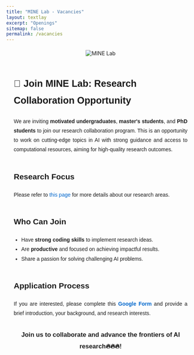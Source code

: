 ```yaml
---
title: "MINE Lab - Vacancies"
layout: textlay
excerpt: "Openings"
sitemap: false
permalink: /vacancies
---
```


<!-- Logo Section -->
<div class="logo-container" style="text-align: center; margin-top: 20px;">
  <img src="{{ site.url }}{{ site.baseurl }}/images/logo.png" 
       alt="MINE Lab" 
       style="max-width: 50%; height: auto; border: none;">
</div>

<!-- Spacer to Add Room Below the Logo -->
<div style="margin-top: 50px;"></div>

<!-- Main Content -->
<div style="font-family: Arial, sans-serif; text-align: justify; padding: 0 20px; line-height: 1.8;">
  
  <!-- Title Section -->
  <h2 style="text-align: left; font-size: 1.8em; margin-bottom: 20px;">🌟 Join MINE Lab: Research Collaboration Opportunity</h2>

  <!-- Introduction Paragraph -->
  <p style="text-align: justify; font-size: 1em; margin-bottom: 30px;">
    We are inviting <strong>motivated undergraduates</strong>, <strong>master's students</strong>, and <strong>PhD students</strong> to join our research collaboration program. 
    This is an opportunity to work on cutting-edge topics in AI with strong guidance and access to computational resources, aiming for high-quality research outcomes.
  </p>

  <!-- Research Focus Section -->
  <h2 style="margin-top: 40px; font-size: 1.5em;">Research Focus</h2>
  <p style="font-size: 1em; margin-bottom: 20px;">
    Please refer to <a href="https://mine-lab-nd.github.io/research/" style="color: #0066cc; text-decoration: none;">this page</a> for more details about our research areas.
  </p>

  <!-- Eligibility Section -->
  <h2 style="margin-top: 40px; font-size: 1.5em;">Who Can Join</h2>
  <ul style="font-size: 1em; margin-bottom: 30px; padding-left: 20px; list-style-type: disc;">
    <li>Have <strong>strong coding skills</strong> to implement research ideas.</li>
    <li>Are <strong>productive</strong> and focused on achieving impactful results.</li>
    <li>Share a passion for solving challenging AI problems.</li>
  </ul>

  <!-- Application Process Section -->
  <h2 style="margin-top: 40px; font-size: 1.5em;">Application Process</h2>
  <p style="font-size: 1em; margin-bottom: 30px;">
    If you are interested, please complete this <a href="https://forms.gle/5Tbm3NfKCAaFMMnE7" target="_blank" style="color: #0066cc; text-decoration: none;"><strong>Google Form</strong></a> 
    and provide a brief introduction, your background, and research interests.
  </p>
  
  <!-- Closing Statement -->
  <p style="text-align: center; font-size: 1.2em; font-weight: bold; margin-top: 30px;">
    Join us to collaborate and advance the frontiers of AI research🔥🔥🔥!
  </p>
</div>
